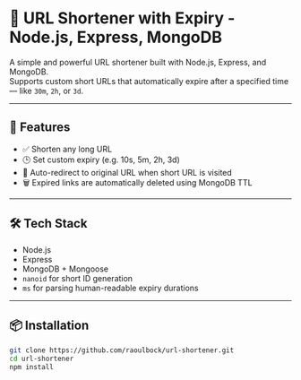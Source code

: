 # 🔗 URL Shortener with Expiry - Node.js, Express, MongoDB

A simple and powerful URL shortener built with Node.js, Express, and MongoDB.  
Supports custom short URLs that automatically expire after a specified time — like `30m`, `2h`, or `3d`.

---

## 🚀 Features

- ✅ Shorten any long URL
- 🕒 Set custom expiry (e.g. 10s, 5m, 2h, 3d)
- 🔁 Auto-redirect to original URL when short URL is visited
- 🗑️ Expired links are automatically deleted using MongoDB TTL

---

## 🛠 Tech Stack

- Node.js
- Express
- MongoDB + Mongoose
- `nanoid` for short ID generation
- `ms` for parsing human-readable expiry durations

---

## 📦 Installation

```bash
git clone https://github.com/raoulbock/url-shortener.git
cd url-shortener
npm install
